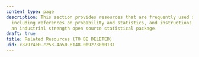 ```yaml
---
content_type: page
description: This section provides resources that are frequently used during the course,
  including references on probability and statistics, and instructions for using R,
  an industrial strength open source statistical package.
draft: true
title: Related Resources (TO BE DELETED)
uid: c87974e0-c253-4a50-8148-0b92730b0131
---
```


